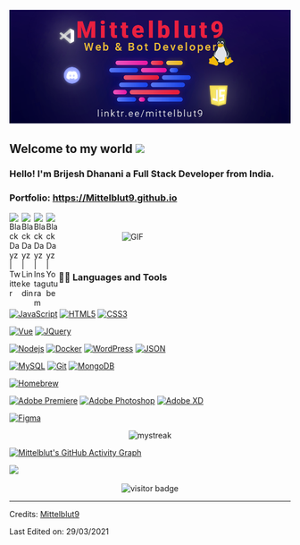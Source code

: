 
![Web-developer](GithubBanner.png)
    
## Welcome to my world <img src="https://github.com/TheDudeThatCode/TheDudeThatCode/blob/master/Assets/Earth.gif" width="24px">

### Hello! I'm Brijesh Dhanani a Full Stack Developer from India.

### Portfolio: https://Mittelblut9.github.io

<a href="https://twitter.com/mittelblut">
  <img align="left" alt="BlackDayz | Twitter" width="22px" src="https://cdn.jsdelivr.net/npm/simple-icons@v3/icons/twitter.svg"/>
</a>
<a href="https://www.linkedin.com/in/benedikt-sauer-aab82621a/">
  <img align="left" alt="BlackDayz | Linkedin" width="22px" src="https://cdn.jsdelivr.net/npm/simple-icons@v3/icons/linkedin.svg" />
</a>
<a href="https://www.instagram.com/blackdayz_de">
  <img align="left" alt="BlackDayz | Instagram" width="22px" src="https://cdn.jsdelivr.net/npm/simple-icons@v3/icons/instagram.svg" />
</a>
<a href="https://www.youtube.com/channel/UCVXebEQVI5N6-CV7Pnj7J8w">
  <img align="left" alt="BlackDayz | Youtube" width="22px" src="https://cdn.jsdelivr.net/npm/simple-icons@v3/icons/youtube.svg" />
</a>

<br />
<br />

  <img align="right" width="60%" alt="GIF" src="https://cdn-images-1.medium.com/max/1600/1*JVviONQLmDrdpISk9EC0Mg.gif" />
  
<br/><br/>

### 👨‍💻 Languages and Tools

<br />

[![JavaScript](https://img.shields.io/badge/-JavaScript-black?style=flat&logo=javascript&link=https://github.com/Mittelblut9)](https://github.com/Mittelblut9) 
[![HTML5](https://img.shields.io/badge/-HTML5-E34F26?style=flat&logo=html5&logoColor=white&link=https://github.com/Mittelblut9)](https://github.com/Mittelblut9) 
[![CSS3](https://img.shields.io/badge/-CSS3-1572B6?style=flat&logo=css3&link=https://github.com/Mittelblut9)](https://github.com/Mittelblut9) 

[![Vue](https://img.shields.io/badge/-Vue-black?style=flat&logo=vue.js&link=https://github.com/Mittelblut9)](https://github.com/Mittelblut9) 
[![JQuery](https://img.shields.io/badge/-JQuery-blue?style=flat&logo=jquery&link=https://github.com/Mittelblut9)](https://github.com/Mittelblut9) 

[![Nodejs](https://img.shields.io/badge/-Nodejs-green?style=flat&logo=Node.js&link=https://github.com/Mittelblut9)](https://github.com/Mittelblut9) 
[![Docker](https://img.shields.io/badge/-Docker-black?style=flat&logo=docker&link=https://github.com/Mittelblut9)](https://github.com/Mittelblut9) 
[![WordPress](https://img.shields.io/badge/-WordPress-blue?style=flat&logo=wordpress&link=https://github.com/Mittelblut9)](https://github.com/Mittelblut9) 
[![JSON](https://img.shields.io/badge/-json-02569B?style=flat&logo=json&link=https://github.com/Mittelblut9)](https://github.com/Mittelblut9)

[![MySQL](https://img.shields.io/badge/-MySQL-black?style=flat&logo=mysql&link=https://github.com/Mittelblut9)](https://github.com/Mittelblut9)
[![Git](https://img.shields.io/badge/-Git-black?style=flat&logo=git&link=https://github.com/Mittelblut9)](https://github.com/Mittelblut9) 
[![MongoDB](https://img.shields.io/badge/-MongoDB-FCA121?style=flat&logo=mongodb&link=https://github.com/Mittelblut9)](https://gitlab.com/Mittelblut9) 

[![Homebrew](https://img.shields.io/badge/-Homebrew-white?style=flat&logo=homebrew&link=https://github.com/Mittelblut9)](https://github.com/Mittelblut9)

[![Adobe Premiere](https://img.shields.io/badge/-Adobe_Premiere_Pro-red?style=flat&logo=adobepremierepro&link=https://github.com/Mittelblut9)](https://github.com/Mittelblut9) 
[![Adobe Photoshop](https://img.shields.io/badge/-Adobe_Photoshop-black?style=flat&logo=adobephotoshop&link=https://github.com/Mittelblut9)](https://github.com/Mittelblut9)
[![Adobe XD](https://img.shields.io/badge/-Adobe_XD-gray?style=flat&logo=adobexd&link=https://github.com/Mittelblut9)](https://gitlab.com/Mittelblut9) 

[![Figma](https://img.shields.io/badge/-Figma-gray?style=flat&logo=figma&link=https://github.com/Mittelblut9)](https://gitlab.com/Mittelblut9)

<p align='center'>
<img src="https://github-readme-streak-stats.herokuapp.com/?user=Mittelblut9&theme=tokyonight&hide_border=true" alt="mystreak"/>

[![Mittelblut's GitHub Activity Graph](https://activity-graph.herokuapp.com/graph?username=Mittelblut9&theme=react-dark&hide_border=true)](Mittelblut9)

![](https://github-profile-summary-cards.vercel.app/api/cards/profile-details?username=Mittelblut9&theme=github_dark)
</p>

<p align='center'>
  <img src="https://visitor-badge.glitch.me/badge?page_id=Mittelblut9.Mittelblut9" alt="visitor badge"/>
</p>

-----

Credits: [Mittelblut9](https://github.com/Mittelblut9)

Last Edited on: 29/03/2021
